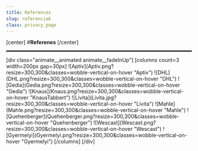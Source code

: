 ```yaml
---
title: References
slug: referenciak
class: privacy_page
---
```


[center]
#**Referenes**
[/center]
<hr style="border: 1px solid black;"/>
[div class="animate__animated animate__fadeInUp"]
[columns count=3 width=200px gap=30px]
![Aptiv](Aptiv.png?resize=300,300&classes=wobble-vertical-on-hover "Aptiv")
![DHL](DHL.png?resize=300,300&classes=wobble-vertical-on-hover "DHL")
![Gedia](Gedia.png?resize=300,300&classes=wobble-vertical-on-hover "Gedia")
![Knaus](Knaus.png?resize=300,300&classes=wobble-vertical-on-hover "KnausTabbert")
![Livita](Livita.jpg?resize=300,300&classes=wobble-vertical-on-hover "Livita")
![Mahle](Mahle.png?resize=300,300&classes=wobble-vertical-on-hover "Mahle")
![Quehenberger](Quehenberger.png?resize=300,300&classes=wobble-vertical-on-hover "Quehenberger")
![Wescast](Wescast.png?resize=300,300&classes=wobble-vertical-on-hover "Wescast")
![Gyermelyi](Gyermelyi.png?resize=300,300&classes=wobble-vertical-on-hover "Gyermelyi")
[/columns]
[/div]
